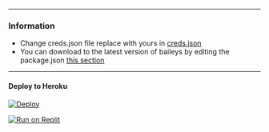  

***
### Information
- Change creds.json file replace with yours in [creds.json](https://github.com/Khalid-official/Antispam-bot/edit/main/BumbleSession/creds.json)
- You can download to the latest version of baileys by editing the package.json [this section](https://github.com/khalid-official/BUMBLEBEE-BOT/blob/main/package.json#L42) 

***

#### Deploy to Heroku
[![Deploy](https://www.herokucdn.com/deploy/button.svg)](https://heroku.com/deploy?template=https://github.com/Khalid-official/Antispam-bot/tree/main)

[![Run on Replit](https://replit.com/badge/github/your-repo-owner/your-repo-name)](https://replit.com/@FBIking/Antispam-bot)

